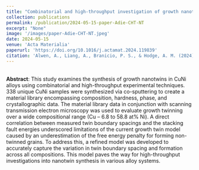 ```yaml
---
title: "Combinatorial and high-throughput investigation of growth nanotwin formation"
collection: publications
permalink: /publication/2024-05-15-paper-Adie-CHT-NT
excerpt: "None"
image: '/images/paper-Adie-CHT-NT.jpeg'
date: 2024-05-15
venue: 'Acta Materialia'
paperurl: 'https://doi.org/10.1016/j.actamat.2024.119839'
citation: 'Alwen, A., Liang, A., Branicio, P. S., & Hodge, A. M. (2024). &quot;Combinatorial and high-throughput investigation of growth nanotwin formation.&quot; <i>Acta Materialia</i>, 270, 119839.'
---
```

<br>
<b>Abstract</b>: This study examines the synthesis of growth nanotwins in CuNi alloys using combinatorial and high-throughput experimental techniques. 338 unique CuNi samples were synthesized via co-sputtering to create a material library encompassing composition, hardness, phase, and crystallographic data. The material library data in conjunction with scanning transmission electron microscopy was used to evaluate growth twinning over a wide compositional range (Cu – 6.8 to 58.8 at% Ni). A direct correlation between measured twin boundary spacings and the stacking fault energies underscored limitations of the current growth twin model caused by an underestimation of the free energy penalty for forming non-twinned grains. To address this, a refined model was developed to accurately capture the variation in twin boundary spacing and formation across all compositions. This model paves the way for high-throughput investigations into nanotwin synthesis in various alloy systems.

